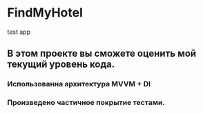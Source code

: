# FindMyHotel
test app

## В этом проекте вы сможете оценить мой текущий уровень кода. 
### Использованна архитектура MVVM + DI
### Произведено частичное покрытие тестами.
